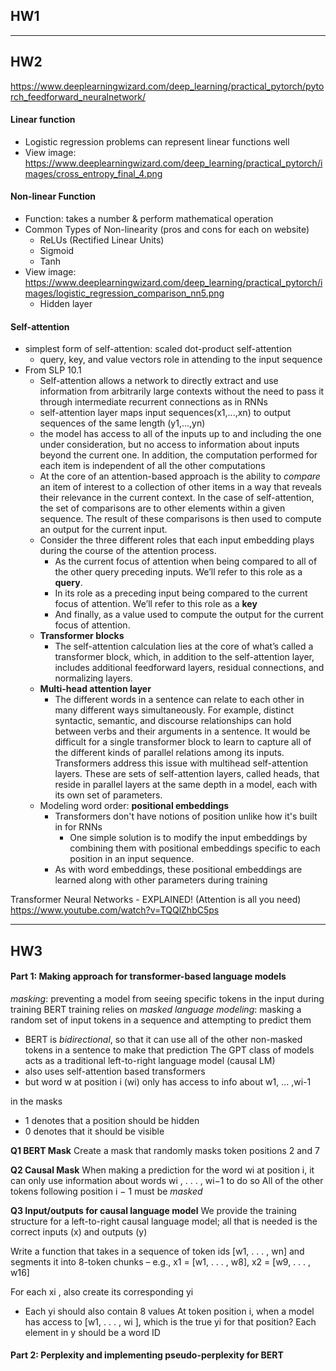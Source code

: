 
## HW1


---

## HW2

https://www.deeplearningwizard.com/deep_learning/practical_pytorch/pytorch_feedforward_neuralnetwork/

#### Linear function
- Logistic regression problems can represent linear functions well
- View image: https://www.deeplearningwizard.com/deep_learning/practical_pytorch/images/cross_entropy_final_4.png

#### Non-linear Function
-   Function: takes a number & perform mathematical operation
-   Common Types of Non-linearity (pros and cons for each on website)
    -   ReLUs (Rectified Linear Units)
    -   Sigmoid
    -   Tanh
- View image: https://www.deeplearningwizard.com/deep_learning/practical_pytorch/images/logistic_regression_comparison_nn5.png
	- Hidden layer

#### Self-attention
- simplest form of self-attention: scaled dot-product self-attention
	- query, key, and value vectors role in attending to the input sequence
- From SLP 10.1
	- Self-attention allows a network to directly extract and use information from arbitrarily large contexts without the need to pass it through intermediate recurrent connections as in RNNs
	- self-attention layer maps input sequences(x1,...,xn) to output sequences of the same length (y1,...,yn)
	- the model has access to all of the inputs up to and including the one under consideration, but no access to information about inputs beyond the current one. In addition, the computation performed for each item is independent of all the other computations
	- At the core of an attention-based approach is the ability to *compare* an item of interest to a collection of other items in a way that reveals their relevance in the current context. In the case of self-attention, the set of comparisons are to other elements within a given sequence. The result of these comparisons is then used to compute an output for the current input.
	- Consider the three different roles that each input embedding plays during the course of the attention process.
		- As the current focus of attention when being compared to all of the other query preceding inputs. We’ll refer to this role as a **query**.
		- In its role as a preceding input being compared to the current focus of attention. We’ll refer to this role as a **key**
		- And finally, as a value used to compute the output for the current focus of attention.
	- **Transformer blocks**
		- The self-attention calculation lies at the core of what’s called a transformer block, which, in addition to the self-attention layer, includes additional feedforward layers, residual connections, and normalizing layers.
	- **Multi-head attention layer**
		- The different words in a sentence can relate to each other in many different ways simultaneously. For example, distinct syntactic, semantic, and discourse relationships can hold between verbs and their arguments in a sentence. It would be difficult for a single transformer block to learn to capture all of the different kinds of parallel relations among its inputs. Transformers address this issue with multihead self-attention layers. These are sets of self-attention layers, called heads, that reside in parallel layers at the same depth in a model, each with its own set of parameters.
	- Modeling word order: **positional embeddings**
		- Transformers don't have notions of position unlike how it's built in for RNNs
			- One simple solution is to modify the input embeddings by combining them with positional embeddings specific to each position in an input sequence.
		- As with word embeddings, these positional embeddings are learned along with other parameters during training

Transformer Neural Networks - EXPLAINED! (Attention is all you need)
https://www.youtube.com/watch?v=TQQlZhbC5ps

---

## HW3
#### Part 1: Making approach for transformer-based language models
_masking_: preventing a model from seeing specific tokens in the input during training
BERT training relies on _masked language modeling_: masking a random set of input tokens in a sequence and attempting to predict them
- BERT is _bidirectional_, so that it can use all of the other non-masked tokens in a sentence to make that prediction
The GPT class of models acts as a traditional left-to-right language model (causal LM)
- also uses self-attention based transformers
- but word w at position i (wi) only has access to info about w1, … ,wi-1


in the masks
- 1 denotes that a position should be hidden
- 0 denotes that it should be visible

**Q1 BERT Mask**
Create a mask that randomly masks token positions 2 and 7

**Q2 Causal Mask**
When making a prediction for the word wi at position i, it can only use information about words wi , . . . , wi−1 to do so
All of the other tokens following position i − 1 must be *masked*

**Q3 Input/outputs for causal language model**
We provide the training structure for a left-to-right causal language model; all that is needed is the correct inputs (x) and outputs (y)

Write a function that takes in a sequence of token ids [w1, . . . , wn] and segments it into 8-token chunks – e.g., x1 = [w1, . . . , w8], x2 = [w9, . . . , w16]

For each xi , also create its corresponding yi
- Each yi should also contain 8 values
At token position i, when a model has access to [w1, . . . , wi ], which is the true yi for that position? Each element in y should be a word ID



#### Part 2: Perplexity and implementing pseudo-perplexity for BERT